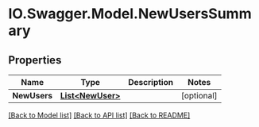 # IO.Swagger.Model.NewUsersSummary
## Properties

Name | Type | Description | Notes
------------ | ------------- | ------------- | -------------
**NewUsers** | [**List&lt;NewUser&gt;**](NewUser.md) |  | [optional] 

[[Back to Model list]](../README.md#documentation-for-models) [[Back to API list]](../README.md#documentation-for-api-endpoints) [[Back to README]](../README.md)

